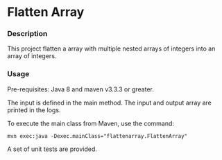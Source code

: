 # Flatten Array #

### Description ###
This project flatten a array with multiple nested arrays of integers into an array of integers.

### Usage ###

Pre-requisites: Java 8 and maven v3.3.3 or greater.

The input is defined in the main method. The input and output array are printed in the logs.

To execute the main class from Maven, use the command:
```
mvn exec:java -Dexec.mainClass="flattenarray.FlattenArray"
```

A set of unit tests are provided.
